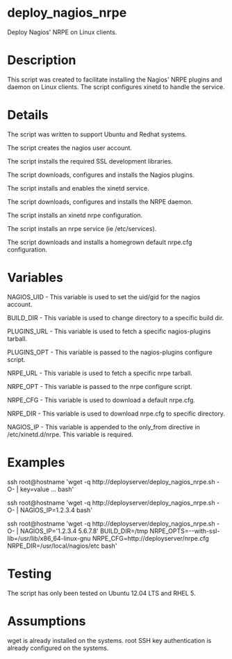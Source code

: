 deploy_nagios_nrpe
==================

Deploy Nagios' NRPE on Linux clients.


Description
===========
This script was created to facilitate installing the Nagios' NRPE plugins
and daemon on Linux clients.  The script configures xinetd to handle the
service.


Details
=======
The script was written to support Ubuntu and Redhat systems.

The script creates the nagios user account.

The script installs the required SSL development libraries.

The script downloads, configures and installs the Nagios plugins.

The script installs and enables the xinetd service.

The script downloads, configures and installs the NRPE daemon.

The script installs an xinetd nrpe configuration.

The script installs an nrpe service (ie /etc/services).

The script downloads and installs a homegrown default nrpe.cfg
configuration.


Variables
=========
NAGIOS_UID  - This variable is used to set the uid/gid for the nagios account.

BUILD_DIR   - This variable is used to change directory to a specific build dir.

PLUGINS_URL - This variable is used to fetch a specific nagios-plugins tarball.

PLUGINS_OPT - This variable is passed to the nagios-plugins configure script.

NRPE_URL    - This variable is used to fetch a specific nrpe tarball.

NRPE_OPT    - This variable is passed to the nrpe configure script.

NRPE_CFG    - This variable is used to download a default nrpe.cfg.

NRPE_DIR    - This variable is used to download nrpe.cfg to specific directory.

NAGIOS_IP   - This variable is appended to the only_from directive in /etc/xinetd.d/nrpe.
This variable is required.


Examples
========
ssh root@hostname 'wget -q http://deployserver/deploy_nagios_nrpe.sh -O- | key=value ... bash'

ssh root@hostname 'wget -q http://deployserver/deploy_nagios_nrpe.sh -O- | NAGIOS_IP=1.2.3.4 bash'

ssh root@hostname 'wget -q http://deployserver/deploy_nagios_nrpe.sh -O- | NAGIOS_IP='1.2.3.4 5.6.7.8' BUILD_DIR=/tmp NRPE_OPTS=--with-ssl-lib=/usr/lib/x86_64-linux-gnu NRPE_CFG=http://deployserver/nrpe.cfg NRPE_DIR=/usr/local/nagios/etc bash'


Testing
=======
The script has only been tested on Ubuntu 12.04 LTS and RHEL 5.


Assumptions
===========
wget is already installed on the systems.  root SSH key authentication is
already configured on the systems.
